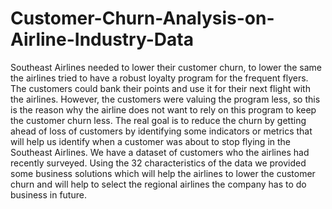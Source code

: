 # Customer-Churn-Analysis-on-Airline-Industry-Data
Southeast Airlines needed to lower their customer churn, to lower the same the airlines tried to have a robust loyalty program for the frequent flyers. The customers could bank their points and use it for their next flight with the airlines. However, the customers were valuing the program less, so this is the reason why the airline does not want to rely on this program to keep the customer churn less.    The real goal is to reduce the churn by getting ahead of loss of customers by identifying some indicators or metrics that will help us identify when a customer was about to stop flying in the Southeast Airlines. We have a dataset of customers who the airlines had recently surveyed. Using the 32 characteristics of the data we provided some business solutions which will help the airlines to lower the customer churn and will help to select the regional airlines the company has to do business in future.  
